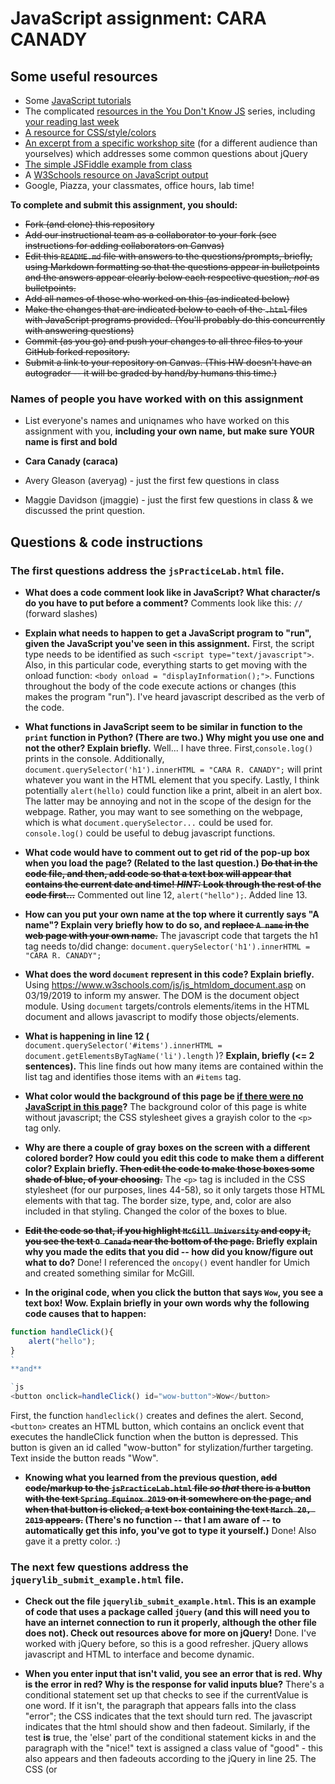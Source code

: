 # JavaScript assignment: CARA CANADY

## Some useful resources
* Some [JavaScript tutorials](https://www.htmldog.com/guides/javascript/)
* The complicated [resources in the You Don't Know JS](https://github.com/getify/You-Dont-Know-JS) series, including [your reading last week](https://github.com/getify/You-Dont-Know-JS/blob/master/up%20%26%20going/ch2.md)
* [A resource for CSS/style/colors](https://htmlcolorcodes.com/)  
* [An excerpt from a specific workshop site](https://witny-summer-guild-2018.github.io/day_4_exercise_2.html) (for a different audience than yourselves) which addresses some common questions about jQuery
* [The simple JSFiddle example from class](https://jsfiddle.net/2of65j8q/)
* A [W3Schools resource on JavaScript output](https://www.w3schools.com/js/js_output.asp)
* Google, Piazza, your classmates, office hours, lab time!

**To complete and submit this assignment, you should:**

* ~~Fork (and clone) this repository~~
* ~~Add our instructional team as a collaborator to your fork (see instructions for adding collaborators on Canvas)~~
* ~~Edit this `README.md` file with answers to the questions/prompts, briefly, using Markdown formatting so that the questions appear in bulletpoints and the answers appear clearly below each respective question, *not* as bulletpoints.~~
* ~~Add all names of those who worked on this (as indicated below)~~
* ~~Make the changes that are indicated below to each of the `.html` files with JavaScript programs provided. (You'll probably do this concurrently with answering questions)~~
* ~~Commit (as you go) and push your changes to all three files to your GitHub forked repository.~~
* ~~Submit a link to your repository on Canvas. (This HW doesn't have an autograder -- it will be graded by hand/by humans this time.)~~

### Names of people you have worked with on this assignment
* List everyone's names and uniqnames who have worked on this assignment with you, **including your own name, but make sure YOUR name is first and bold**

* **Cara Canady (caraca)**
* Avery Gleason (averyag) - just the first few questions in class
* Maggie Davidson (jmaggie) - just the first few questions in class & we discussed the print question.


## Questions & code instructions

### The first questions address the `jsPracticeLab.html` file.

* **What does a code comment look like in JavaScript? What character/s do you have to put before a comment?**
Comments look like this: ```//``` (forward slashes)

* **Explain what needs to happen to get a JavaScript program to "run", given the JavaScript you've seen in this assignment.**
First, the script type needs to be identified as such ```<script type="text/javascript">```. Also, in this particular code, everything starts to get moving with the onload function: ```<body onload = "displayInformation();">```. Functions throughout the body of the code execute actions or changes (this makes the program "run"). I've heard javascript described as the verb of the code.

* **What functions in JavaScript seem to be similar in function to the `print` function in Python? (There are two.) Why might you use one and not the other? Explain briefly.**
Well... I have three. First,`console.log()` prints in the console. Additionally, `document.querySelector('h1').innerHTML = "CARA R. CANADY";` will print whatever you want in the HTML element that you specify. Lastly, I think potentially `alert(hello)` could function like a print, albeit in an alert box. The latter may be annoying and not in the scope of the design for the webpage. Rather, you may want to see something on the webpage, which is what `document.querySelector...` could be used for. `console.log()` could be useful to debug javascript functions.

* **What code would have to comment out to get rid of the pop-up box when you load the page? (Related to the last question.) ~~Do that in the code file, and then, add code so that a text box will appear that contains the current date and time! *HINT:* Look through the rest of the code first...~~**
Commented out line 12, ```alert("hello");```. Added line 13.

* **How can you put your own name at the top where it currently says "A name"? Explain very briefly how to do so, and ~~replace `A name` in the web page with your own name.~~**
The javascript code that targets the h1 tag needs to/did change: ```document.querySelector('h1').innerHTML = "CARA R. CANADY";```

* **What does the word `document` represent in this code? Explain briefly.**
Using https://www.w3schools.com/js/js_htmldom_document.asp on 03/19/2019 to inform my answer. The DOM is the document object module. Using `document`  targets/controls elements/items in the HTML document and allows javascript to modify those objects/elements.

* **What is happening in line 12 (**
		`document.querySelector('#items').innerHTML = document.getElementsByTagName('li').length`
)? **Explain, briefly (<= 2 sentences).**
This line finds out how many items are contained within the list tag and identifies those items with an ```#items``` tag.

* **What color would the background of this page be <u>if there were no JavaScript in this page</u>?**
The background color of this page is white without javascript; the CSS stylesheet gives a grayish color to the `<p>` tag only.

* **Why are there a couple of gray boxes on the screen with a different colored border? How could you edit this code to make them a different color? Explain briefly. ~~Then edit the code to make those boxes some shade of blue, of your choosing.~~**
The `<p>` tag is included in the CSS stylesheet (for our purposes, lines 44-58), so it only targets those HTML elements with that tag. The border size, type, and, color are also included in that styling. Changed the color of the boxes to blue.

* **~~Edit the code so that, if you highlight `McGill University` and copy it, you see the text `O Canada` near the bottom of the page.~~
Briefly explain why you made the edits that you did -- how did you know/figure out what to do?**
Done! I referenced the `oncopy()` event handler for Umich and created something similar for McGill.

* **In the original code, when you click the button that says `Wow`, you see a text box! Wow. Explain briefly in your own words why the following code causes that to happen:**

```js
function handleClick(){
	alert("hello");
}
`
**and**

`js
<button onclick=handleClick() id="wow-button">Wow</button>
```

First, the function `handleclick()` creates and defines the alert. Second, `<button>` creates an HTML button, which contains an onclick event that executes the handleClick function when the button is depressed. This button is given an id called "wow-button" for stylization/further targeting. Text inside the button reads "Wow".

* **Knowing what you learned from the previous question, ~~add code/markup to the `jsPracticeLab.html` file *so that* there is a button with the text `Spring Equinox 2019` on it somewhere on the page, and when that button is clicked, a text box containing the text `March 20, 2019` appears.~~ (There's no function -- that I am aware of -- to automatically get this info, you've got to type it yourself.)**
Done! Also gave it a pretty color. :)

### The next few questions address the `jquerylib_submit_example.html` file.

* **Check out the file `jquerylib_submit_example.html`. This is an example of code that uses a package called `jQuery` (and this will need you to have an internet connection to run it properly, although the other file does not). Check out resources above for more on jQuery!**
Done. I've worked with jQuery before, so this is a good refresher. jQuery allows javascript and HTML to interface and become dynamic.

* **When you enter input that isn't valid, you see an error that is red. Why is the error in red? Why is the response for valid inputs blue?**
There's a  conditional statement set up that checks to see if the currentValue is one word. If it isn't, the paragraph that appears falls into the class "error"; the CSS indicates that the text should turn red. The javascript indicates that the html should show and then fadeout. Similarly, if the test **is** true, the 'else' part of the conditional statement kicks in and the paragraph with the "nice!" text is assigned a class value of "good" - this also appears and then fadeouts according to the jQuery in line 25. The CSS (or <style> tags) dictate that anything assigned to this class should turn blue.

* **What is this line `var regex = /^[a-zA-Z]+$/;` helping with? And if you googled something to figure that out, what did you google, and what, briefly, did you learn? (If you didn't need to google, you can leave that out, but explain briefly what that line is helping the program do, anyway.)**
I actually looked this up when I was trying to figure out some sql at work that would allow me to find values (strings) that start with a number and filter them out. Here's where I looked: https://docs.oracle.com/cd/B12037_01/server.101/b10759/conditions018.htm, and I googled "character match string sql oracle." In summary, this variable matches text with a pattern (specified after the = to be alpha only, case insensitive).


* **What's different about the syntax of conditional statements in JavaScript, compared to Python?**
A few things: (1) so many curly brackets in javascript - they must wrap each if/else, etc. (2) colon (:) in python after if/else statement; in javascript semi-colon (;) after each statement within if/else (3) I found out the hard way that indentations really matter in python (reraise error after reraise error).

* **What do you think the `10000` refers to in the code `.fadeOut(10000)`?**
That's the time before it fades away (duration in ms). I knew this from my previous front-end bootcamp.

* **What do you think is going on with the following code at the beginning of the program? Note that the most important thing to do for answering this question is to be thoughtful and clear, not to be absolutely correct:**

```
js
$(document).ready(function(){
$("form").submit(function(event){
```
This seems to call a function when the document is ready. This function targets the `form` element specified in the HTML. The submit method that is attached to `$("form")` executes a function when the form is submitted (button is pressed) - this leads to the valid/not valid text that appears.

~~ * **Add some code to the `jquerylib_submit_example.html` file so that, if the input is valid and is specifically the text `hello`, rather than the visible output being `Nice!` in blue, the visible output should be `Hello to you too!`, also in blue, just like `Nice!` is.** ~~
~~ * *HINT:* You'll have to make some changes to the conditional statement, and possibly look up some JavaScript conditional syntax. You'll also need to look carefully at what generates visible output right now. ~~
